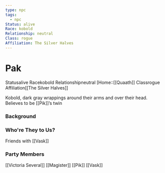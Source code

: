 ```yaml
---
type: npc
tags:
  - npc
Status: alive
Race: kobold
Relationship: neutral
Class: rogue
Affiliation: The Silver Halves
---
```


# Pak
<span class="dataview inline-field"><span class="inline-field-key">Status</span><span class="inline-field-value">alive</span></span>
<span class="dataview inline-field"><span class="inline-field-key">Race</span><span class="inline-field-value">kobold</span></span>
<span class="dataview inline-field"><span class="inline-field-key">Relationship</span><span class="inline-field-value">neutral</span></span>
[Home::[[Quaath]]
<span class="dataview inline-field"><span class="inline-field-key">Class</span><span class="inline-field-value">rogue</span></span>
<span class="dataview inline-field"><span class="inline-field-key">Affiliation</span><span class="inline-field-value">[[The Silver Halves]]</span></span>

Kobold, dark gray wrappings around their arms and over their head. Believes to be [[Pik]]’s twin

### Background

### Who're They to Us?
Friends with [[Vask]]

### Party Members
[[Victoria Several]]
[[Magister]]
[[Pik]]
[[Vask]]